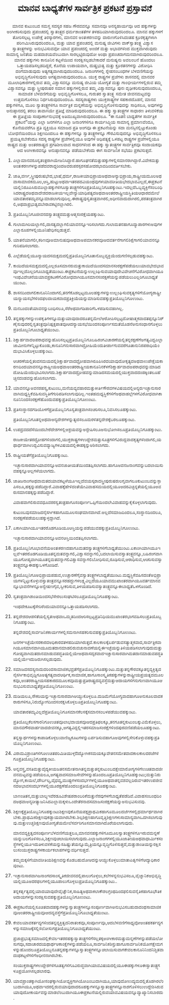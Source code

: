 <h1 align='center'>ಮಾನವ ಬಾಧ್ಯತೆಗಳ ಸಾರ್ವತ್ರಿಕ ಪ್ರಕಟನೆ ಪ್ರಸ್ತಾವನೆ</h1>
<h2 align='center'></h2>
<p align='center'>ಮಾನವ ಕುಟುಂಬದ ಸಮಸ್ತ ಸದಸ್ಯರ ಸಹಜ ಗೌರವವನ್ನೂ ಸಮಾನವೂ ಅನನ್ಯಹಾರ್ಯವೂ ಆದ ಹಕ್ಕುಗಳನ್ನು ಅಂಗೀಕರಿಸುವುದು ಪ್ರಪಂಚದಲ್ಲಿ ಸ್ವಾತಂತ್ರ್ಯದ ಧರ್ಮಶಾಂತತೆಗಳ ತಳಹದಿಯಾಗಿರುವುದರಿಂದಲೂ.
ಮಾನವ ಹಕ್ಕುಗಳಗೆ ತೋರಿಸಲ್ಪಟ್ವ ಉಪೇಕ್ಷೆ ತಿರಸ್ಕಾರಗಳು, ಮಾನವನ ಅಂತಃಕರಣವನ್ನು ದಾರುಣಗೊಳಿಸಿದಂತಹ ಕ್ರೂರಕೃತ್ಯಗಳಾಗಿ ಪರಿಣಮಿಸಿರುವುದರಿಂದಲೂ, ಮತ್ತು ಯಾವ ಪ್ರಪಂಚದಲ್ಲಿ ಮನುಷ್ಯ ಜೀವಿಗಳು ವಾಕ್‌ಸ್ವಾತಂತ್ರ್ಯ ವಿಶ್ವಾಸ ಸ್ವಾತಂತ್ರ್ಯಗಳನ್ನು ಅನುಭವಿಸುವವೋ ಯಾವ ಪ್ರಪಂಚದಲ್ಲಿ ಅಂಜಿಕೆ ಮತ್ತು ಅಭಾವಗಳಿಂದ ಮುಕ್ತವಾಗಿರುವುದು ಸಾಮಾನ್ಯ ಜನತೆಯ ಮಹದಾಶಯವೆಂಬುದಾಗಿ ಸಾರಲ್ಪಟ್ಟಿರುವುದೋ ಅಂಥಾ ಪ್ರಪಂಚದಾಗಮನವಾಗಿರುವುದರಿಂದಲೂ.
ಮಾನವ ಹಕ್ಕುಗಳು ಕಾನೂನಿನ ಕಟ್ಟಳೆಯಿಂದ ಸಂರಕ್ಷಿಸಲ್ಪಡಬೇಕಾದರೆ ಮನುಷ್ಯನು ಅವಲಂಬನೆ ಹೊಂದಲು ಒತ್ತಾಯಪಡಿಸಲ್ಪಡದಿದ್ದರೆ, ಕೊನೆಯ ಉಪಾಯವಾಗಿ, ದುಷ್ಪ್ರಭುತ್ವ ಮತ್ತು ಕ್ರೂರತನಗಳನ್ನು ವಿರೋಧಿಸಿ ದಂಗೆಮಾಡುವುದು ಅತ್ಯಗತ್ಯವಾಗಿರುವುದರಿಂದಲೂ.
ಜನಾಂಗಗಳಲ್ಲಿ ಸ್ನೇಹಸಂಬಂಧಗಳ ಬೆಳವಣಿಗೆಯನ್ನು ಅಭಿವೃದ್ಧಿಗೊಳಿಸುವುದು ಅಗತ್ಯವಾಗಿರುವುದರಿಂದಲೂ.
ಯುಕ್ತ ರಾಷ್ಟ್ರಗಳ ಪ್ರಜೆಗಳು ಶಾಸನದಲ್ಲಿ ಮಾನವರ ಮೂಲಾಧಿಕಾರಗಳಲ್ಲಿರುವ ತಮ್ಮ ವಿಶ್ವಾಸವನ್ನೂ ಮನುಷ್ಯ ಜೀವಿಯ ಯೋಗ್ಯತೆ ಮತ್ತು ಗಾಂಭೀರ್ಯಗಳಲ್ಲಿರುವ ತಮ್ಮ ವಿಶ್ವಾಸವನ್ನೂ ಮತ್ತು ಸ್ತ್ರೀಪುರುಷರ ಸಮಾನ ಹಕ್ಕುಗಳಲ್ಲಿರುವ ತಮ್ಮ ವಿಶ್ವಾಸವನ್ನೂ ಪುನಃ ದೃಢೀಕರಿಸುವುದರಿಂದಲೂ, ಸಾಮಾಜಿಕ ಬೆಳವಣಿಗೆಯನ್ನು ಅಭಿವೃದ್ಧಿಗೊಳಸಲೂ, ಗುರುತರ ಸ್ವಾತಂತ್ರ್ಯ ಸಮೇತ ಜೀವನಮಟ್ಟವನ್ನು ಉತ್ತಮಗೊಳಿಸಲು ನಿರ್ಧಸಿರುವುದರಿಂದಲೂ.
ಸದಸ್ಯರಾಷ್ಟ್ರಗಳು ಯುಕ್ತರಾಷ್ಟ್ರಗಳ ಸಹಕಾರದೊಡನೆ, ಮಾನವ ಹಕ್ಕುಗಳಿಗೂ, ಮೂಲ ಸ್ವಾತಂತ್ರ್ಯಗಳಿಗೂ ಸಾರ್ವತ್ರಿಕ ಮನ್ನಣೆಯನ್ನು ಅಭಿವೃದ್ಧಿಗೊಳಿಸುವುದನ್ನು ಸಾಧಿಸಲೂ, ಅವುಗಳನ್ನು ಅನುಷ್ಠಾನದಲ್ಲಿ ತರಲು ತಾವಾಗಿಯೇ ಪ್ರತಿಜ್ಞೆ ಮಾಡಿರುವುದರಿಂದಲೂ.
ಈ ಹಕ್ಕು ಸ್ವಾತಂತ್ರ್ಯಗಳ ಸಾಧಾರಣ ತಿಳುವಳಿಕೆಯ ಈ ಪ್ರತಿಜ್ಞೆಯ ಸಂಪೂರ್ಣಾನುಭವಕ್ಕೆ ಅತಿಮುಖ್ಯವಾಗಿರುವುದರಿಂದಲೂ.
“ಈ ನೂತನ ಬಾಧ್ಯತೆಗಳ ಸಾರ್ವತ್ರಿಕ ಪ್ರಕಟನೆ”ಯನ್ನು ಎಲ್ಲಾ ಜನಗಳಿಗೂ ಎಲ್ಲಾ ಜನಾಂಗಗಳಿಗೂ ಕಾರ್ಯಸಿದ್ಧಿಯ ಸಾಮಾನ್ಯ ಪ್ರಮಾಣವೆಂದೂ, ಕೊನೆಯವರೆಗೂ ಪ್ರತಿ ವ್ಯಕ್ತಿಯೂ ಸಮಾಜದ ಪ್ರತಿ ಅಂಗವೂ ಈ ಪ್ರಕಟನೆಯನ್ನು ಸದಾ ಮನಸ್ಸಿನಲ್ಲಿಟ್ಟುಕೊಂಡು ಬೋಧನೆಯಿಂದಲೂ ಶಿಕ್ಷಣದಿಂದಲೂ ಈ ಹಕ್ಕುಗಳನ್ನೂ ಸ್ವಾತಂತ್ರ್ಯಗಳನ್ನೂ ಗೌರವಿಸುವುದನ್ನೂ ಅಭಿವೃದ್ಧಿಗೊಳಿಸಲೂ ಪ್ರಯತ್ನಿಸಬೇಕೆಂದೂ ಸದಸ್ಯ ರಾಷ್ಟ್ರಗಳ ಪ್ರಜೆಗಳಲ್ಲಿಯೂ ಅವುಗಳ ಆಧಿಪತ್ಯಕ್ಕೆ ಒಳಪಟ್ಟ ರಾಷ್ಟ್ರಗಳ ಪ್ರಜೆಗಳಲ್ಲಿಯೂ ರಾಷ್ಟ್ರದ ಮತ್ತು ಅಂತರರಾಷ್ಟ್ರದ ಪ್ರಗತಿಶೀಲವಾದ ಸಾಧನಗಳಿಂದ ಈ ಹಕ್ಕು ಸ್ವಾತಂತ್ರ್ಯಗಳ ಸಾರ್ವತ್ರಿಕವೂ ಸಂದಾಯಕವೂ ಆದ ಅಂಗೀಕಾರವನ್ನೂ ಅನುಷ್ಠಾನವನ್ನೂ ಪಡೆಯಬೇಕೆಂದು ಈಗ ಸಾರ್ವಜನಿಕ ಸಭೆಯು ಪ್ರಕಟಿಸುತ್ತದೆ.</p>
<ol>
  <li>
    <p>ಎಲ್ಲಾಮಾನವರೂಸ್ವತಂತ್ರರಾಗಿಯೇಜನಿಸಿದ್ದಾರೆ.ಹಾಗೂಘನತೆಮತ್ತುಹಕ್ಕುಗಳಲ್ಲಿಸಮಾನರಾಗಿದ್ದಾರೆ.ವಿವೇಕಮತ್ತುಅಂತಃಕರಣಗಳನ್ನುಪಡೆದವರಾದ್ದರಿಂದಅವರುಪರಸ್ಪರಸಹೋದರಭಾವದಿಂದವರ್ತಿಸಬೇಕು.</p>
  </li>
  <li>
    <p>ಜಾತಿ,ವರ್ಣ,ಸ್ತ್ರೀಪುರುಷಭೇದ,ಭಾಷೆ,ಧರ್ಮ,ರಾಜಕೀಯಾಭಿಪ್ರಾಯಅಥವಾಅನ್ಯಾಭಿಪ್ರಾಯ,ರಾಷ್ಟ್ರೀಯಮೂಲಅಥವಾಸಾಮಾಜಿಕಮೂಲ,ಆಸ್ತಿ,ಹುಟ್ಟುಅಥವಾಇತರಪದವಿಯಂಥವುಗಳಯಾವರೀತಿಯಭೇದಭಾವವಿಲ್ಲದೆ,ಈಪ್ರಕಟನೆಯಲ್ಲಿನಿರೂಪಿಸಿರುವಎಲ್ಲಾಹಕ್ಕುಗಳಿಗೂಸ್ವಾತಂತ್ರ್ಯಗಳಿಗೂಪ್ರತಿಯೊಬ್ಬನಿಗೂಹಕ್ಕುಂಟು.ಇದಲ್ಲದೆಒಬ್ಬವ್ಯಕ್ತಿಗೆಸಂಬಂಧಿಸಿದರಾಷ್ಟ್ರದಅಥವಾದೇಶದರಾಜಕೀಯಇಲ್ಲವೇನ್ಯಾಯಾಧಿಪತ್ಯದಅಥವಾಅಂತರರಾಷ್ಟ್ರೀಯಸ್ಥಿತಿಯಆಧಾರದಮೇಲೆಯಾವತಾರತಮ್ಯವನ್ನೂಮಾಡಲಾಗುವುದಿಲ್ಲ.ಈರಾಷ್ಟ್ರವುಸ್ವತಂತ್ರವಾಗಿರಲಿ,ಅಧೀನವಾದುದಾಗಿರಲಿ,ಪರತಂತ್ರವಾಗಿರಲಿ,ಅಥವಾಪ್ರಭುತ್ವದಬೇರಾವಕಟ್ಟಿನಲ್ಲಾಗಿರಲಿ.</p>
  </li>
  <li>
    <p>ಪ್ರತಿಯೊಬ್ಬನಿಗೂಜೀವನದಸ್ವಾತಂತ್ರ್ಯದಮತ್ತುಆತ್ಮಸಂರಕ್ಷೆಯಹಕ್ಕುಂಟು.</p>
  </li>
  <li>
    <p>ಗುಲಾಮಗಿರಿಯಲ್ಲಾಗಲಿ,ದಾಸತ್ವದಲ್ಲಾಗಲಿಯಾವನನ್ನೂಇರಿಸಲಾಗದು.ಗುಲಾಮತನಹಾಗೂವ್ಯಾಪಾರಗಳುಅವುಗಳಎಲ್ಲಾರೂಪಗಳಲ್ಲಿಯೂನಿಷೇಧಿಸಲ್ಪಡುತ್ತವೆ.</p>
  </li>
  <li>
    <p>ಯಾತನೆಯಾಗಲೀ,ಕಠಿಣವೂಅಮಾನುಷವೂಅಥವಾಅಪಮಾನಕರವೂಆದವರ್ತನೆಗಾಗಲಿಶಿಕ್ಷೆಗಾಗಲಿಯಾವನನ್ನೂಗುರಿಪಡಿಸಲಾಗದು.</p>
  </li>
  <li>
    <p>ಎಲ್ಲೆಡೆಯಲ್ಲಿಯೂನ್ಯಾಯದಸಮಕ್ಷಮದಲ್ಲಿಪ್ರತಿಯೊಬ್ಬನಿಗೂತಾನೊಬ್ಬವ್ಯಕ್ತಿಯೆಂದುಗಣಿಸಲ್ಪಡುವಹಕ್ಕುಂಟು.</p>
  </li>
  <li>
    <p>ಕಾಯಿದೆಯಸಮಕ್ಷಮದಲ್ಲಿಎಲ್ಲರೂಸಮಾನರುಮತ್ತುಕಾಯಿದೆಯಿಂದಸಮಾನಸಂರಕ್ಷಣೆಪಡೆಯಲುಯಾವಭೇದಭಾವವೂಇಲ್ಲದೆಎಲ್ಲರಿಗೂಬಾಧ್ಯತೆಯುಂಟು.ಈಪ್ರಕಟನೆಯನ್ನುಉಲ್ಲಂಘಿಸುವಯಾವುದೇವಿವೇಚನೆಗೆವಿರೋಧವಾಗಿಯೂಇಂಥವಿವೇಚನೆಯಯಾವಪ್ರಕಟಣೆಗೆವಿರೋಧವಾಗಿಯೂಸಮಾನಸಂರಕ್ಷಣೆಯನ್ನುಪಡೆಯಲುಎಲ್ಲರಿಗೂಬಾಧ್ಯತೆಯುಂಟು.</p>
  </li>
  <li>
    <p>ಶಾಸನದಿಂದಾಗಲಿಕಾನೂನಿನಿಂದಾಗಲಿ,ತನಗೆಕೊಡಲ್ಪಟ್ಟಮೂಲಹಕ್ಕುಗಳನ್ನುಉಲ್ಲಂಘಿಸುವಕೃತ್ಯಗಳಿಗೆಯೋಗ್ಯರಾಷ್ಟ್ರೀಯನ್ಯಾಯಸಭೆಗಳಿಂದಫಲದಾಯಕವಾದಪ್ರತಿಕ್ರಿಯೆಯನ್ನುಮಾಡಿಸುವಹಕ್ಕುಪ್ರತಿಯೊಬ್ಬನಿಗೂಉಂಟು.</p>
  </li>
  <li>
    <p>ಮನಬಂದಂತೆಯಾವನನ್ನುಬಂಧಿಸಲೂ,ಸೆರೆಅಥವಾಗಡಿಪಾರಿಗೆಒಳಪಡಿಸುವಹಾಗಿಲ್ಲ.</p>
  </li>
  <li>
    <p>ತನ್ನಹಕ್ಕುಗಳನ್ನುಉಪಕೃತಿಗಳನ್ನೂಮತ್ತುಯಾವುದಾದರೂತನ್ನಮೇಲೆಆರೋಪಿಸಲ್ಪಟ್ಟದೋಷಾತ್ಮಕವಾದತಪ್ಪನ್ನೂನಿರ್ಣೈಸುವುದರಲ್ಲಿಸ್ವತಂತ್ರವೂನಿಷ್ಪಕ್ಷಪಾತವೂಆದನ್ಯಾಯಸಭೆಯಿಂದಸಂಪೂರ್ಣಸಮತೆಯೊಡನೆಅನುಸಂಧಾನಗೊಳ್ಳಲುಪ್ರತಿಯೊಬ್ಬನಿಗೂಬಾಧ್ಯತೆಯುಂಟು.</p>
  </li>
  <li>
    <p>ಶಿಕ್ಷಾರ್ಹವಾದಅಪರಾಧವನ್ನುಹೊರಿಸಲ್ಪಟ್ಟಪ್ರತಿಯೊಬ್ಬನಿಗೂಬಹಿರಂಗವಿಚಾರಣೆಯಲ್ಲಿತನ್ನರಕ್ಷಣೆಗೆಅಗತ್ಯವಿದ್ದಎಲ್ಲಾಜಾಮೀನುಗಳನ್ನಿಟ್ಟುಕೊಂಡು,ಕಾನೂನಿಗನುಸಾರವಾಗಿದ್ರೋಹಿಯೆಂದುತೀರ್ಪಾಗುವವರೆಗೂತಾನುನಿರಪರಾಧಿಯೆಂದುಭಾವಿಸಿಕೊಳ್ಳಲುಹಕ್ಕುಂಟು.</p>
    <p>ಆಚರಣೆಯಲ್ಲಿತಂದಸಮಯದಲ್ಲಿಶಿಕ್ಷಾರ್ಹವಾದದ್ರೋಹವಾಗಿರೂಪಿಸಿರದಯಾವುದೋಕೃತ್ಯದಅಥವಾಉಪೇಕ್ಷೆಯಕಾರಣದಿಂದಯಾವನನ್ನೂರಾಷ್ಚೀಯಅಥವಾಅಂತರರಾಷ್ಟ್ರೀಯಕಾನೂನಿನಕೆಳಗೆಶಿಕ್ಷಾರ್ಹವಾದಅಪರಾಧವನ್ನುಮಾಡಿದದೋಷಿಯೆಂದುಭಾವಿಸಲಾಗದು.ಶಿಕ್ಷಾರ್ಹವಾದದ್ರೋಹವನ್ನುಮಾಡಿದಸಮಯದಲ್ಲಿಯುಕ್ತವಾದದಂಡಕ್ಕಿಂತಲೂಹೆಚ್ಚಿನದಂಡವನ್ನುಹೊರಿಸಲಾಗದು.</p>
  </li>
  <li>
    <p>ಯಾವನನ್ನೂಅವನರಹಸ್ಯ,ಕುಟುಂಬ,ಮನೆಯವ್ಯವಹಾರಮತ್ತುಕೀರ್ತಿಗೌರವಗಳವಿಷಯದಲ್ಲಿಅನ್ಯರುಇಚ್ಛಾನುಸಾರವಾಗಿಮಧ್ಯಸ್ಥಿಕೆವಹಿಸುವಸ್ಥಿತಿಗೆಗುರಿಪಡಿಸಲಾಗುವುದಿಲ್ಲ.ಇಂತಹಮಧ್ಯಸ್ಥಿಕೆಗಳಿಗೆಅಥವಾಹಲ್ಲೆಗಳಗೆವಿರೋಧವಾಗಿಕಾನೂನಿನಿಂದಸಂರಕ್ಷಣೆಹೊಂದುವಹಕ್ಕುಪ್ರತಿಯೊಬ್ಬನಿಗೂಉಂಟು.</p>
  </li>
  <li>
    <p>ಪ್ರತಿಸಂಸ್ಥಾನದಗಡಿಯೊಳಗೆಪ್ರತಿಯೊಬ್ಬನಿಗೂಸ್ವತಂತ್ರವಾಗಿಸಂಚರಿಸಲೂ,ನಿವಸಿಸಲೂಹಕ್ಕುಂಟು.</p>
    <p>ಪ್ರತಿಯೊಬ್ಬನಿಗೂತನ್ನಅಥವಾಅನ್ಯದೇಶಗಳನ್ನುತ್ಯಜಿಸಲೂಮರಳಿತನ್ನದೇಶಕ್ಕೆಬರಲೂಹಕ್ಕುಂಟು.</p>
  </li>
  <li>
    <p>ಉಪದ್ರವದದೆಸೆಯಿಂದಬೇರೆದೇಶಗಳಲ್ಲಿಆಶ್ರಯವನ್ನುಅನ್ಟೇಷಿಸಲೂಅನುಭೋಗಿಸಲೂಪ್ರತಿಯೊಬ್ಬನಿಗೂಹಕ್ಕುಂಟು.</p>
    <p>ರಾಜಕೀಯೇತರದ್ರೋಹಗಳಿಂದಾಗಲಿ,ಯುಕ್ತರಾಷ್ಟ್ರಗಳಉದ್ದೇಶಮತ್ತುಸೂತ್ರಗಳಿಗೆವಿರುದ್ದವಾದಕೃತ್ಯಗಳಿಂದಾಗಲಿ,ಯಥಾರ್ಧವಾಗಿಉದ್ಬವಿಸುವವ್ಯಾಜ್ಯಗಳವಿಷಯದಲ್ಲಿಈಹಕ್ಕನ್ನುಆಶಿಸಲಾಗದು.</p>
  </li>
  <li>
    <p>ರಾಷ್ಟ್ರೀಯತೆಗೆಪ್ರತಿಯೊಬ್ಬನಿಗೂಹಕ್ಕುಂಟು.</p>
    <p>ಇಚ್ಛಾನುಸಾರವಾಗಿಯಾವನನ್ನೂಅವನಜಾತೀಯತೆಯಿಂದತಪ್ಪಿಸಲಾಗದು.ಹಾಗೂಅವನಜನಾಂಗವನ್ನುಬದಲಾಯಿಸುವಹಕ್ಕನ್ನೂಅಲ್ಲಗಳೆಯಲಾಗದು.</p>
  </li>
  <li>
    <p>ಜಾತಿಜನಾಂಗಅಥವಾಮತದಯಾವಕಟ್ಟಳೆಯೂಇಲ್ಲದೆವಯಸ್ಕರಾದಸ್ತ್ರೀಪುರುಷರುಲಗ್ನವಾಗಲೂಕುಟುಂಬವನ್ನುಸ್ಠಾಪಿಸಲೂ,ಹಕ್ಕನ್ನುಪಡೆದಿದ್ದಾರೆ.ವಿವಾಹಕ್ಕೆಹೇಳಿದಂತೆಯೇವಿವಾಹಸಮಯದಲ್ಲಿಯೂಅದರವಿಚ್ಛಿನ್ನತೆಯಲ್ಲಿಯೂಅವರುಸಮಾನಹಕ್ಕನ್ನುಪಡೆದಿದ್ದಾರೆ.</p>
    <p>ವಿವಾಹವಾಗಲಿರುವವಧೂವರರಸ್ವತಂತ್ರಹಾಗೂಸಂಪೂರ್ಣಒಪ್ಪಿಗೆಯಿಂದಲೇವಿವಾಹವನ್ನುಕೈಕೊಳ್ಳಲಾಗುವುದು.</p>
    <p>ಕುಟುಂಬವುಸಮಾಜದನೈಸರ್ಗಿಕಹಾಗೂಮೂಲಸಂಘಮಾನವಾಗಿದೆ.ಅಲ್ಲದೆಸಮಾಜದಿಂದಲೂ,ಸಂಸ್ಥಾನದಿಂದಲೂ,ಸಂರಕ್ಷಣೆಪಡೆಯಲುಹಕ್ಕುಳ್ಳದ್ದಾಗಿದೆ.</p>
  </li>
  <li>
    <p>ಏಕಾಗಿಯಾಗಿಯೂಇತರರೊಡಗೂಡಿಯೂಆಸ್ತಿಯನ್ನುಪಡೆಯುವಹಕ್ಕುಪ್ರತಿಯೊಬ್ಬನಿಗೂಉಂಟು.</p>
    <p>ಇಚ್ಛಾನುಸಾರವಾಗಿಯಾವನನ್ನೂಅವನಆಸ್ತಿಯಿಂದತಪ್ಪಿಸಲಾಗದು.</p>
  </li>
  <li>
    <p>ಪ್ರತಿಯೊಬ್ಬನಿಗೂಭಾವನೆಯಅಂತಃಕರಣದಹಾಗೂಮತದಸ್ವಾತಂತ್ರ್ಯಗಳಿಗೆಬಾಧ್ಯತೆಯುಂಟು.ಏಕಾಂಗಿಯಾಗಿಯೂಇಲ್ಲವೆಇತರರೊಡಗೂಡಿಯೂತನ್ನಮತವನ್ನಾಗಲಿ,ವಿಶ್ವಾಸವನ್ನಾಗಲಿ,ಬದಲಾಯಿಸುವಸ್ವಾತಂತ್ರ್ಯವನ್ನೂ,ಬಹಿರಂಗವಾಗಿಯೂಗೋಪ್ಯವಾಗಿಯೂತನ್ನಮತವನ್ನಾಗಲಿವಿಶ್ವಾಸವನ್ನಾಗಲಿಬೋಧಿಸುವ,ರೂಢಿಸುವ,ಆರಾಧಿಸುವ,ಆಚರಿಸುವಸ್ವಾತಂತ್ರ್ಯವನ್ನೂಈಹಕ್ಕುಒಳಗೊಂಡಿದೆ.</p>
  </li>
  <li>
    <p>ಪ್ರತಿಯೊಬ್ಬನಿಗೂಅಭಿಪ್ರಾಯಪಡುವ,ಉಚ್ಚಾರಣೆಗೈವಸ್ವಾತಂತ್ರ್ಯಗಳಬಾಧ್ಯತೆಯುಂಟು.ಮಧ್ಯಸ್ಥಿಕೆವಹಿಸದಂತೆಅಭಿಪ್ರಾಯಗಳನ್ನಿಟ್ಟುಕೊಳ್ಳುವಸ್ವಾತಂತ್ರವನ್ನೂಸರಹದ್ದುಗಳಲಕ್ಷ್ಯವಿಲ್ಲದೆಯೂಯಾವಮುಖಾಂತರವಾಗಿಯೂವರ್ತಮಾನವನ್ನೂಭಾವನೆಗಳನ್ನೂಅನ್ವೇಷಣಗೈವ,ಸ್ವೀಕರಿಸುವ,ತಿಳಯಪಡಿಸುವಸ್ವಾತಂತ್ರ್ಯವನ್ನೂಈಬಾಧ್ಯತೆಒಳಗೊಂಡಿದೆ.</p>
  </li>
  <li>
    <p>ಸ್ವತಂತ್ರವಾಗಿಶಾಂತಿಯಿಂದಸಭೆಸೇರಲುಸಂಘಟಿಸಲೂಪ್ರತಿಯೊಬ್ಬನಿಗೂಹಕ್ಕುಂಟು.</p>
    <p>ಇಂಥದೇಕೂಟಕ್ಕೆಸೇರಿರೆಂದುಯಾವನನ್ನೂಒತ್ತಾಯಪಡಿಸಲಾಗದು.</p>
  </li>
  <li>
    <p>ತನ್ನದೇಶದಆಡಳಿತೆಯಲ್ಲಿಸ್ವತಃಅಥವಾಒಮ್ಮತದಿಂದಆರಿಸಲ್ಪಟ್ಟಪ್ರತಿನಿಧಿಯಮುಖಾಂತರಭಾಗವಹಿಸಲುಪ್ರತಿಯೊಬ್ಬನಿಗೂಹಕ್ಕುಂಟು.</p>
    <p>ತನ್ನದೇಶದಲ್ಲಿಸಾರ್ವಜನಿಕಕಾರ್ಯಗಳಲ್ಲಿಸಮನಾಗಿಸಹಕರಿಸುವಹಕ್ಕುಪ್ರತಿಯೊಬ್ಬನಿಗೂಉಂಟು.</p>
    <p>ಜನಗಳಇಚ್ಛೆಯೇಸರಕಾರದಅಧಿಕಾರದತಳಹದಿಯಾಗಿರುತ್ತದೆ.ಕಾಲಕಾಲಕ್ಕೆಏರ್ಪಡುವಸತ್ಯಾತ್ಮಕವಾದ,ಸಾರ್ವತ್ರಿಕವಾಗಿಯೂಸಮಾನವಾಗಿಯೂಮತದಾನಮಾಡಲಿರುವಚುನಾವಣೆಯಲ್ಲಿಈಇಚ್ಛೆಯನ್ನುತಿಳಿಯಪಡಿಸಲಾಗುವುದುಮತ್ತುಗೋಪ್ಯವಾಗಿಮತದಾನಮಾಡುವಪದ್ಧತಿಯಲ್ಲಿಯೇಅಥವಾಸದೃಶವಾದಇಚ್ಚಾನುಸಾರವಾಗಿಮತದಾನಮಾಡುವಪದ್ಧತಿಯಲ್ಲಿಯೇಇದುಜರುಗಿಸಲ್ಪಡುವುದು.</p>
  </li>
  <li>
    <p>ಸಮಾಜದಸದಸ್ಯನಾದುದರಿಂದಸಾಮಾಜಿಕಭದ್ರತೆಗೆಪ್ರತಿಯೊಬ್ಬನಿಗೂಹಕ್ಕುಂಟು.ಮತ್ತುತನ್ನಗೌರವಕ್ಕೂತನ್ನವ್ಯಕ್ತಿತ್ವದನೈಸರ್ಗಿಕಾಭಿವೃದ್ದಿಗೂಅತ್ಯಗತ್ಯವಾದಆರ್ಥಿಕ,ಸಾಮಾಜಿಕ,ಹಾಗೂಸಾಂಸ್ಕೃತಿಕಹಕ್ಕುಗಳನ್ನುರಾಷ್ಟ್ರೀಯಪ್ರಯತ್ನದಮೂಲಕವೂ,ಅಂತರರಾಷ್ಟ್ರೀಯಸಹಕಾರದಮೂಲಕವೂಮತ್ತುಪ್ರತಿರಾಷ್ಟ್ರದವ್ಯವಸ್ಧೆಮತ್ತುಆದಾಯಗಳಿಗನುಗುಣವಾಗಿಯೂಆನುಭವಿಸುವಬಾಧ್ಯತೆಪ್ರತಿಯೊಬ್ಬನಿಗೂಉಂಟು.</p>
  </li>
  <li>
    <p>ದುಡಿಯಲೂ,ನೌಕರಿಯನ್ನುಇಚ್ಛಾನುಸಾರವಾಗಿಆಯ್ದುಕೊಳ್ಳಲೂ.ದುಡಿಮೆಗೆಯೋಗ್ಯವಾದಹಾಗೂಅನುಕೂಲವಾದಕರಾರುಗಳಿಗೂ,ನಿರುದ್ಯೋಗದಿಂದಸಂರಕ್ಷಸಿಕೊಳ್ಳಲೂಪ್ರತಿಯೊಬ್ಬನಿಗೂಹಕ್ಕುಂಟು.</p>
    <p>ಯಾವತಾರತಮ್ಯವಿಲ್ಲದೆಪ್ರತಿಯೊಬ್ಬನಿಗೂಸಮಾನಕೆಲಸಕ್ಕೆಸಮಾನಸಂಬಳಪಡೆಯುವಹಕ್ಕುಂಟು.</p>
    <p>ಪ್ರತಿಯೊಬ್ಬಕೆಲಸಗಾರನಿಗೂಉಚಿತವೂಲಾಭದಾಯಕವೂಆದಪ್ರತಿಫಲಕ್ಕೂ,ತನಗೂತನ್ನಕುಟುಂಬಕ್ಕುವಿಮೆಕೊಳ್ಳಲು,ಮಾನವಗೌರವಾರ್ಹವಾದಜೀವನಕ್ಕೂ,ಅಗತ್ಯವಿದ್ದಲ್ಲಿಇತರಸಮಾಜಸಂರಕ್ಷೆಗಳಿಂದಪುರವಣಿಪಡೆಯಲೂಹಕ್ಕುಂಟು.</p>
    <p>ತನ್ನಸ್ವಾರ್ಥಗಳನ್ನುಕಾಪಾಡಿಕೊಳ್ಳಲುವಾಣಿಜ್ಯಕೂಟಗಳನ್ನುಏರ್ಪಡಿಸುವಹಾಗೂಅವುಗಳಲ್ಲಿಸೇರಿಕೊಳ್ಳುವಹಕ್ಕುಪ್ರತಿಯೊಬ್ಬನಿಗೂಉಂಟು.</p>
  </li>
  <li>
    <p>ವಿರಾಮವಿಶ್ರಾಂತಿಗಳಿಗೂಉಚಿತಪರಿಮಿತಿಯುಳ್ಳಔದ್ಯೋಗಿಕಸಮಯಕ್ಕೂವೇತನಸಮೇತವಾದಕಾಲಕಾಲದರಜೆಗಳಿಗೂಪ್ರತಿಯೊಬ್ಬನಿಗೂಹಕ್ಕುಂಟು.</p>
  </li>
  <li>
    <p>ಅನ್ನವಸ್ತ್ರ,ವಸತಿಮತ್ತುವೈದ್ಯಕೀಯಜತನಸಮೇತನಾಗಿತನ್ನಮತ್ತುತನ್ನಕುಟುಂಬದಕ್ಷೇಮಾರೋಗ್ಯಗಳಿಗೆಉಚಿತವಾದಜೀವನಮಟ್ಟವನ್ನುಪಡೆಯಲೂ,ಅಗತ್ಯವಾದಸಮಾಜಸೇವೆಗಳನ್ನುಹೊಂದಲೂಪ್ರತಿಯೊಬ್ಬನಿಗೂಹಕ್ಕುಂಟು;ಮತ್ತುನಿರುದ್ಯೋಗ,ಕಾಯಿಲೆ,ದೌರ್ಬಲ್ಯ,ವೈಧವ್ಯ,ಮುಪ್ಪುಗಳಸಂದರ್ಭಗಳಲ್ಲಿಯೂಅಥವಾತನ್ನವಶವಲ್ಲದಿರುವಇತರಉಪಜೀವನದಅಭಾವಸಂದರ್ಭಗಳಲ್ಲಿಯೂರಕ್ಷಣೆಹೊಂದಲುಪ್ರತಿಯೊಬ್ಬನಿಗೂಹಕ್ಕುಂಟು.</p>
    <p>ಬಾಣಂತಿತನ,ಮತ್ತುಬಾಲ್ಯಇವೆರಡೂವಿಶೇಷಪರಾಂಬರಿಕೆಮತ್ತುನೆರವುಗಳಗೆಬಾಧ್ಯತೆಪಡೆದಿವೆ.ವಿವಾಹಸಂಬಂಧದಿಂದಅಥವಾಅನ್ಯರೀತ್ಯಾಜನಿಸಿದಎಲ್ಲಾಮಕ್ಕಳುಒಂದೇತೆರನಾದಸಮಾಜಸಂರಕ್ಷಣೆಯನ್ನುಅನುಭವಿಸುವವು.</p>
  </li>
  <li>
    <p>ಶಿಕ್ಷಣಕ್ಕೆಪ್ರತಿಯೊಬ್ಬನಿಗೂಹಕ್ಕುಂಟುಶಿಕ್ಷಣವುಕೊನೆಯಪಕ್ಷಪ್ರಾಥಮಿಕಹಾಗೂಮೂಲದರ್ಜೆಗಳಲ್ಲಿಧರ್ಮಾರ್ಥವಾಗಿರಬೇಕು.ಪ್ರಾಥಮಿಕಶಿಕ್ಷಣವುಕಡ್ಡಾಯವಾಗಿರಬೇಕು.ಶಿಲ್ಪಶಿಕ್ಷಣಹಾಗೂವೃತ್ತಿಶಿಕ್ಷಣಗಳುಸಾಮಾನ್ಯವಾಗಿಒದಗಿಸಲಾಗುವುವು.ಮತ್ತುಉಚ್ಚಶಿಕ್ಷಣವುಯೋಗ್ಯತೆಯಮೇಲೆಸರ್ವರಿಗೂಸಮಾನವಾಗಿದೊರೆಯಲಾಗುವುದು.</p>
    <p>ಮಾನವವ್ಯಕ್ತಿತ್ವದಸಂಪೂರ್ಣಬೆಳವಣಿಗೆಯತ್ತಲೂ,ಮಾನವನಹಕ್ಕುಗಳಿಗೂಮೂಲಸ್ವಾತಂತ್ರ್ಯಗಳಿಗೂಇರುವಮನ್ನಣೆಯನ್ನುಬಲಗೊಳಿಸಲೂ,ಶಿಕ್ಷಣವುಚಲಾಯಿಸಲಾಗುವುದು.ಎಲ್ಲಾಜನಾಂಗಗಳಲ್ಲಿಯೂಜಾತೀಯಅಥವಾಧಾರ್ಮಿಕಸಂಸ್ಥೆಗಳಲ್ಲಿಯೂಇದುತಿಳುವಳಿಕೆಯನ್ನುಸಹಿಷ್ಣುತೆಯನ್ನೂಮೈತ್ರಿಯನ್ನೂವೃದ್ಧಿಗೊಳಿಸುತ್ತದೆ,ಮತ್ತುಶಾಂತಿಯನ್ನುರಕ್ಷಿಸಲುಸಂಯುಕ್ತರಾಷ್ಟ್ರಗಳಕಾರ್ಯಕಲಾಪಗಳನ್ನುವರ್ಧಿಸುತ್ತದೆ.</p>
    <p>ತಮ್ಮಮಕ್ಕಳಿಗೆಯಾವರೀತಿಯಶಿಕ್ಷಣವನ್ನುಕೊಡಬಹುದೋಆದನ್ನುಆಯ್ದುಕೊಳ್ಳಲುಮಾತಾಪಿತೃಗಳಿಗೆಆದ್ಯಾಧಿಕಾರವುಂಟು.</p>
  </li>
  <li>
    <p>ಇಚ್ಛಾನುಸಾರವಾಗಿಜನಾಂಗದಸಾಂಸ್ಕೃತಿಕಜೀವನದಲ್ಲಿಪಾಲುಗೊಳ್ಳಲು,ಕಲೆಗಳನ್ನನುಭವಿಸಲೂ,ವೈಜ್ನಾನಿಕಅಭಿವೃದ್ಧಿಯಲ್ಲಿಯೂಅದರಫಲಗಳಲ್ಲಿಯೂಪಾಲುಗೊಳ್ಳಲುಪ್ರತಿಯೊಬ್ಬನಿಗೂಹಕ್ಕುಂಟು..</p>
    <p>ತನ್ನಕರ್ತೃತ್ವದಲ್ಲಿಯಾದಯಾವುದೇವೈಜ್ಞೌನಿಕ,ಸಾಹಿತ್ಯಅಥವಾಕಲಾಕೌಶಲಗ್ರಂಥದಿಂದಫಲಿಸುವನೈತಿಕಹಾಗೂಭೌತಿಕಅದಾಯಗಳನ್ನುಸಂರಕ್ಷಿಸುವಹಕ್ಕುಪ್ರತಿಯೊಬ್ಬನಿಗೂಉಂಟು.</p>
  </li>
  <li>
    <p>ಈಪ್ರಕಟನೆಯಲ್ಲಿಸೂಚಿತವಾದಹಕ್ಕುಗಳನ್ನುಸ್ವಾತಂತ್ರ್ಯಗಳನ್ನೂಸಂಪೂರ್ಣವಾಗಿಅನುಭವಿಸಬಹುದಾದಂಥಸಾಮಾಜಿಕವೂಅಂತರರಾಷ್ಟ್ರೀಯವೂಆದವ್ಯವಸ್ಥೆಗೆಪ್ರತಿಯೊಬ್ಬನಿಗೂಬಾಧ್ಯತೆಯುಂಟು.</p>
  </li>
  <li>
    <p>ಕೇವಲಯಾವಕರ್ತವ್ಯಗಳಿಂದತನ್ನವ್ಯಕ್ತಿತ್ವದನಿರಾತಂಕವೂ,ಸಂಪೂರ್ಣವೂ,ಆದಬೆಳವಣಿಗೆಸಾಧ್ಯವೋಅಂತಹಕರ್ತವ್ಯಗಳನ್ನುಸಮಾಜಕ್ಕೆಸಲ್ಲಿಸಲೋಸುಗಪ್ರತಿಯೊಬ್ಬನಿಗೂಬಾಧ್ಯತೆಯುಂಟು.</p>
    <p>ಪ್ರಜಾಪ್ರಭುತ್ವಸಮಾಜದಲ್ಲಿಕೇವಲಇತರರಹಕ್ಕುಸ್ವಾತಂತ್ರ್ಯಗಳಿಗೆಸಲ್ಲತಕ್ಕಅಂಗೀಕಾರಮತ್ತುಮನ್ನಣೆಗಳನ್ನುಪಡೆಯಲೋಸುಗವೂ,ಸದಾಚಾರದಯಥಾರ್ಥಆಕಾಂಕ್ಷೆಗಳನ್ನುಪಡೆಯಲೂ,ಸಾರ್ವಜನಿಕಶಿಸ್ತುಹಾಗೂಸಾರ್ವಜನಿಕಯೋಗಕ್ಷೇಮಗಳನ್ನುಹೊಂದಲೂಪ್ರತಿಯೊಬ್ಬನೂತನ್ನಹಕ್ಕುಗಳನ್ನೂಸ್ವಾತಂತ್ರ್ಯಗಳನ್ನೂಚಲಾಯಿಸುವಾಗಕೇವಲಕಾನೂನಿನಿಂದನಿಶ್ಚಿತವಾದಂಥಕಟ್ಟಳೆಗಳಿಗೆಅಧೀನನಾಗಿರಬೇಕು.</p>
    <p>ಸಂಯುಕ್ತರಾಷ್ಟ್ರಗಳಉದ್ದೇಶಗಳಿಗೂತತ್ವಗಳಿಗೂವಿರುದ್ಧವಾಗಿಯಾವವಿಷಯದಲ್ಲಿಯೂಈಹಕ್ಕುಗಳೂಈಸ್ವಾತಂತ್ರ್ಯಗಳೂಪ್ರಯೋಗಿಸಲ್ಪಡಲಾರವು.</p>
  </li>
  <li>
    <p>ಯಾವಪ್ರಾಂತಕ್ಕಾಗಿಯೋಸಂಘಕ್ಕಾಗಿಯೋವ್ಯಕ್ತಿಗಾಗಿಯೋಎಂಬುದಾಗಿಯೂ,ಯಾವುದೋಉದ್ಯಮದಲ್ಲಿತೊಡಗಿರಲೆಂಬುದಾಗಿಯೂ,ಅಥವಾಇದರಲ್ಲಿರುವಯಾವುದಾದರೂಹಕ್ಕುಗಳನ್ನೂಸ್ವಾತಂತ್ರ್ಯಗಳನ್ನೂನಾಶಗೊಳಿಸಲುಉದ್ದೇಶಿಸಿರುವಯಾವುದೋಕಾರ್ಯವನ್ನುಮಾಡಲೆಂಬುದಾಗಿಯೂಈಪ್ರಕಟನೆಯಲ್ಲಿರುವಯಾವವಿಷಯವನ್ನೂವ್ಯಾಖ್ಯಾನಿಸಬಾರದು.</p>
  </li>
</ol>